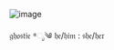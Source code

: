 ![image](https://github.com/easy2deceive/easy2deceive/assets/170835376/7a1060c9-5f8e-4eb9-8d41-a3a7094821a1)

𝔤𝔥𝔬𝔰𝔱𝔦𝔢
*ೃ༄ 𝔥𝔢/𝔥𝔦𝔪 : 𝔰𝔥𝔢/𝔥𝔢𝔯
